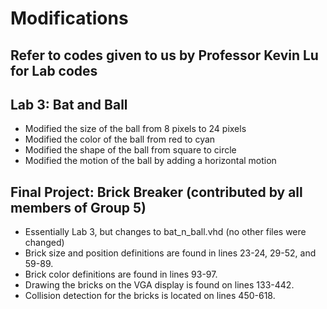 # Modifications
## Refer to codes given to us by Professor Kevin Lu for Lab codes 
## Lab 3: Bat and Ball
- Modified the size of the ball from 8 pixels to 24 pixels
- Modified the color of the ball from red to cyan
- Modified the shape of the ball from square to circle
- Modified the motion of the ball by adding a horizontal motion

## Final Project: Brick Breaker (contributed by all members of Group 5)
- Essentially Lab 3, but changes to bat_n_ball.vhd (no other files were changed)
- Brick size and position definitions are found in lines 23-24, 29-52, and 59-89.
- Brick color definitions are found in lines 93-97.
- Drawing the bricks on the VGA display is found on lines 133-442.
- Collision detection for the bricks is located on lines 450-618.
